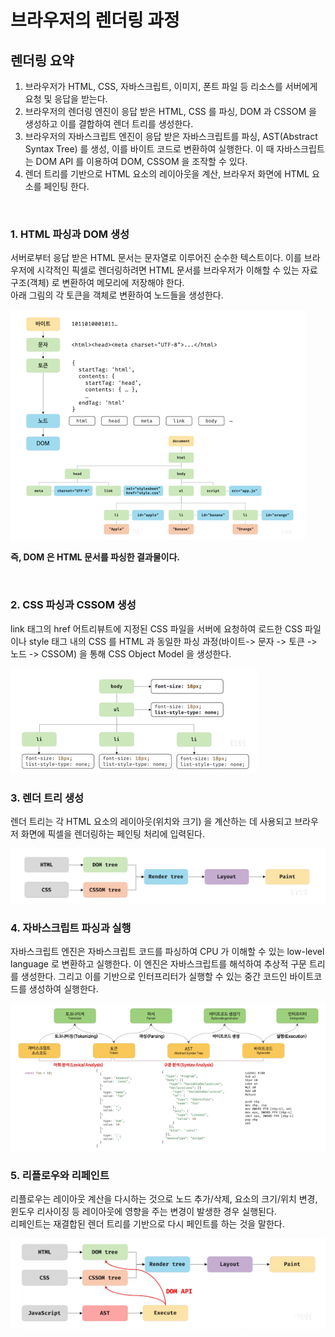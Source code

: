 # 브라우저의 렌더링 과정

## 렌더링 요약

1. 브라우저가 HTML, CSS, 자바스크립트, 이미지, 폰트 파일 등 리소스를 서버에게 요청 및 응답을 받는다.
1. 브라우저의 렌더링 엔진이 응답 받은 HTML, CSS 를 파싱, DOM 과 CSSOM 을 생성하고 이를 결합하여 렌더 트리를 생성한다.
1. 브라우저의 자바스크립트 엔진이 응답 받은 자바스크립트를 파싱, AST(Abstract Syntax Tree) 를 생성, 이를 바이트 코드로 변환하여 실행한다. 이 때 자바스크립트는 DOM API 를 이용하여 DOM, CSSOM 을 조작할 수 있다.
1. 렌더 트리를 기반으로 HTML 요소의 레이아웃을 계산, 브라우저 화면에 HTML 요소를 페인팅 한다.

<br>

### 1. HTML 파싱과 DOM 생성

서버로부터 응답 받은 HTML 문서는 문자열로 이루어진 순수한 텍스트이다. 이를 브라우저에 시각적인 픽셀로 렌더링하려면 HTML 문서를 브라우저가 이해할 수 있는 자료구조(객체) 로 변환하여 메모리에 저장해야 한다.  
아래 그림의 각 토큰을 객체로 변환하여 노드들을 생성한다.

<img src='./image/38_6.png'>

<strong>즉, DOM 은 HTML 문서를 파싱한 결과물이다. </strong>

<br>

### 2. CSS 파싱과 CSSOM 생성

link 태그의 href 어트리뷰트에 지정된 CSS 파일을 서버에 요청하여 로드한 CSS 파일이나 style 태그 내의 CSS 를 HTML 과 동일한 파싱 과정(바이트-> 문자 -> 토큰 -> 노드 -> CSSOM) 을 통해 CSS Object Model 을 생성한다.

<img src='./image/38_7.png' >

<br>

### 3. 렌더 트리 생성

렌더 트리는 각 HTML 요소의 레이아웃(위치와 크기) 을 계산하는 데 사용되고 브라우저 화면에 픽셀을 렌더링하는 페인팅 처리에 입력된다.

<img src='./image/38_9.png'>

<br>

### 4. 자바스크립트 파싱과 실행

자바스크립트 엔진은 자바스크립트 코드를 파싱하여 CPU 가 이해할 수 있는 low-level language 로 변환하고 실행한다. 이 엔진은 자바스크립트를 해석하여 추상적 구문 트리를 생성한다. 그리고 이를 기반으로 인터프리터가 실행할 수 있는 중간 코드인 바이트코드를 생성하여 실행한다.

<img src='./image/38_10.png'>

<br>

### 5. 리플로우와 리페인트

리플로우는 레이아웃 계산을 다시하는 것으로 노드 추가/삭제, 요소의 크기/위치 변경, 윈도우 리사이징 등 레이아웃에 영향을 주는 변경이 발생한 경우 실행된다.  
리페인트는 재결합된 렌더 트리를 기반으로 다시 페인트를 하는 것을 말한다.

<img src='./image/38_12.png'>
